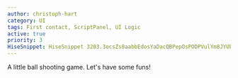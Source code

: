 ```yaml
---
author: christoph-hart
category: UI
tags: First contact, ScriptPanel, UI Logic
active: true
priority: 3
HiseSnippet: HiseSnippet 3203.3ocsZs0aabbEdosYaDacQBPepOsPODPVulYm8JYUbhrkkSLZbhPjqaLDDRVubD4FuZWhkqtv5Hf9On8mP+oTz+F8s9dA5+f1ykY1KjT1NFMxlhblyLmqemybVN5fh7X4hE4EFc15oKmKM57K6d3xrxY6MKJIy3wOznyun6AQ3XY7KMdvx4QKVHmXzoyM+LbAc15VFzO+mO8AQoQYwx5oLLdVdRr7KRNMord1C182mjl9nnIxmlbZiU6s6iiyy1KOM+LPYtYWai4QwuLZp7KivkcitFc9Y6OIoLu3vxnR4BiN25A4SVd3r7Kx30+rjEIuHUhCDFGBLhm9Q4oSPMFm0XuYIoSNPazKL.tbPsK3lrK3W28IISRplu1U79DAy5czzez4FsUua1R8DMUO6Fp2FToNMToawpzGz8v3hj4k0T3PyiyJkEmDAt8lpBuVia7O+Mc2KGVQV4vSido7QEvfpczOv11xz21dvN2t2s6AN+EklmGUXN27dl5sEWHAqAA.8GrCrp4CSyil.L5zGFUF0+Hgv1RXO1RLJvJzE9nmUfuk+XKGGW5Ufq03QVBOf1XOKge.RW34a43FZ4XaE3YAaU.jF6RjBssb7D.IGjlimikCHCGPWQp.qbEV9jT.95CbGVjs.GChBFGvKDDjXbfljveDHvwzp7s.IGvBvGUAQnmUHuLabYfv8gWBZsAnDGiusB8dpEfTw4E1g5kXaYqYea+BnwNBzrQki3H5hBAF3KXkAeA9hPelH3GQVOh1s1WH7XVOdrUnulQvuAu1XGPe7X0R.jbzN.zU.bS3vaEsJTYrIeNFp.0RojNt.QGORQTFzJ1XuU7QHoV9oMP2w00BXL6mc7FYMxUKARQFaA5sxpEVtUQtPvDbPyYDBGD3KAXjiXhivM6xHEeKOsejPbJHFvJ.X33EX4gttlvHz+vfFDZ5vptN9LhvtscMngzy1h+20D3w+sFnQ3C5LF5.AAbU3CqIT4LPkMvZD7axB05EGhgs.ISTDGsd3MbTPkAyoaB0+gYAtEFX46ijQNfAcO3EQDDhenkGanPRjC3JcbImfHD0RsNgyCTGSTpit8XKpxCrNznEoWWMgwTYCWeRJTrFg8fPGgXUkaSE7CX6EjfiGFKztML1B.gQDzPUGgSvAeHf2DiBoMxKCSyIrGncfyWkILBDAVbZjuNVf5jiEWrvA7agfHGg1tOiDAh5pXnBAAIFKhPHKkL.UTffrwUkUvZXP1P33VQk.+JSgRO7ImHF0ss0TEPdMhqcUrV4EBXoZSl.mmgnXzITUdjCifAQtOxCH7XjrvmBLXEGDXXyhgyAVOpzqJrnBbJ8UD31zdF62NeVQVkQiI.TEdFoos.UBtiWSGtOoHXfw0mhk5pmfn8XgQ0wn7FNoWmT6RifRlNNgbJCvnwVZCvg3ZPUgI7bGrXsBVo22XakH6oC5pxtUw1QbZu9jMN0PGOBosqNYiKVwIeJDJV1BS5BzHuJuhqJu0khXi3b0wDlPAYwMQrkKu33yYohUJ0t4XiJ7ggef9HmVU7qJgncJ8bCakyfHKrB7XxA43yHKR6bG07zPLmBHAiPWuSkyVA6Xmf9XhQUEP8XGA1..raUIiw0QevNcr0j4LNgMEVUcBnJMx9KAilY+Li8.3EF6bFqyPf3sqsJ+QW1fSQ5IXimKWVsPhVK6REp78WsEAkcwsWnjI4ETXFUGOJcxuBXnTCAEQ8QmZnVvZWfJSshnnY9OCgz3qJ.GVSwWc7gu5TBkMpAQLebwi3wXrfKBpN6zuYmDiqiosru0iob4BAenmutzvHcPUmvocyb8XOtOA5LcUFAmd2r0G1+oTOGe9Lx08+svbD8WK5GJ0SpL2ihJuR4pfyAzxv1kpfwoUN9XHIfZOiyfvNwnxWgMvHNNrNpN3vWcFCWSS2+AqapBWJqdjsV20tK11TsmDVUvGadzyW2wHVhPHvlMaFZvL4FEmHSR0CDThiOmKjJQRMw30rXEWItpnmfNfUWl1wtAdeLe1606EUkhzGuoO4j1OevMcPh53tVk5n8ScwSnNuJEFMQp.EkRERkmTB0uJkWUhJTT01P.IanVOdVW.0NAcLQv3lORB2FB1cSXcmwP9XP0SqnBNg0UWXzr5TVUO.bhdy9gvBYgTkLWU+4AT8.659CE0sJyOificC+kCGnT7Tc3H12JhzDLni6FSijXbhicEft2qKPLlhffoe7fcL+nOx7vrj4xBS7I1GZ977yLiixLgAmKKJMWb9Tyxby4vCMZNAdJQyKRfOs8SyySWX9IlG9rOqE4sMgmqzbkeZ97nGDkISEMdnzoxx8xOcddFLn+1L4sW8oXiouIgEv1Nh+REVLboLMM+BKS83rnyWVOZdR1KqGUJiRqG8hB3w3qGtPFMsPJaLyKvu6iYxIQomlmMw7XRYRxRSxjlmbVVbYRN3fnGl9AQoo8AsX1fa26UrkmlGGkZl+huGzVdlWU6R1NJc9rns+clhg1VMl9RXpm.NwgEQYSfmpuO7z7WLn4JVtgULq0JhgUnbTGs5JUyOLUlMsb1cECNt4NmHSKi9lUEfvxLXvZK64abY7ptZG9c92ExxyJxPOwN8tBcgbvcHhSFVFU.QdJhx9WEwER.EDgg18fe+hn3WtXaKys2KMA9j4GZ944.rTgOtcuSxK5m.7vdGyDyO1Tfuem6nzlMHtgyOawr9MBcp0LEk5EISJms8.KylSNSlLcV41CFLXyn..EGkjsneDvSKy44IYk0PAkGfl8H6ig7EbY3m9vOrd1O1ruZ56vzcNd.rfV4Q7hEUrPzfEhZVHzrvExsYmdgbp4Ct+W7Ee6e7wO7oeN3q7r2nk.V69WNGhoxIesLtLJaZprOI.KSJvulYcTkEbWdEV0JT0Lzal+VSmFe7XTyXbRcT+.vMV904mUBZUesV0e5.sPmhKhyP6qSTuXVRobPKP2zgmjjldeHzZeoiyineZuhdagnlRyjLyxYIKZgOFrVB6FEKTB79Xdb+xgwVlkCoj5AZwTqF6mllLegr+F8sGUN7RbyKO1pQ.5ib.9vIS8th9V5pqBd3bobx0V5jnVkYrZ3MO6vj+jD2YQdZ+X81r.Fmdljisa0BmDXCwJhJvxqH1dMBFX71CX+Dwdcla+VBUqY0gb76LtnZwUw7ZfFZzW.pBEmZlitSM8YsnqSWaEw+wDuQVhK6gTIQj2C4pifyf7vnbdF5U52Ld2ZaOudaO+0us5OAfAy6buFhdmlzV1h1y2HGRNoOxjOw7h61DNY9C+.w7OtMHqdeup8A10168LuqXmUIdIXa5x+Sk8ILbSFash3aZsWcsp8RPsmsA0d4OV094WiZubU0d4pp8rUT6VJYCMuWiw7uITUgbNV.C+h0uZPqCz.nFiz66ZOXki5dR9YKjqmAHOGRrpp7AdHZhgw3gfxI0f1spDOApwXCuxK2YMhKqHtTST81aL8XCtaPmpN56GW0MKyiT5nkVeNdvf0aZTUUEOben8NqFIzEGWuL2WKIO9anRWkMuglDFn8cUZ.zr1anFnRpWWYv1JEhB1.L.NZAzp408gVHm.dK6g9VfOvG6VGaWe+Kimgf3EP7RZdJtUyXZubu43r385.GUT0V9PU6R0touLuT9UPs1dup2V8tpm4pjN4jMRSYAo.ZdSjYb9qYi8yN6zWHKzAC8BM5bq122V2q+91ZdcfwbvnwByydbVR4WMWlccWRngJBZ.KPoUvmJoal6WotYtCSSlHKLRlXz4m2kpeaPJr5FN+t+x+3e+oFuEa9m0EO.r0d+ayu2+5526CNqrLOi16VcUnlVam+4O7X7F6vaWTYLfABOCWYB5657P44IwR9tF2p6CkKdYY9bvEWgWAqhE6s02DIBEIo9dcYXowkUB7699cWVO361kNCtZh+dwt7gtUyX9861tAd7tVa2.OFDpzka8F88W1j205xe87ce63iJLTyFiKavl+ba1z8sHhbYSyuAmd0tIKdR9o.ehJfo6bCi0u822u6SxmbVZTY6KiFuAdEAHio0M.i2xa1hjxkMug9+ucC0usp3Gz8fjx3YaVGuwFzQ.d9SgNptW+a2c+SNANtoVAuU2G8M+zbI9F7ykLE5fnHAh8c+xyN8PnDcrDjdFjtfUrffMtUZrMNF8.GJylPC9uvOJhBbbGEQglnwoQwE4eaLWX.+KG38nY.cJi9ilXqtOAGaJVudvoISR91331rZsM57ttQ220M58ttQ+20MF7ttwv20MN5MuQ7uyj6eVY9obZigwSNXep9cmN6mEAHPBsZ7+HVdBGB
---
```



A little ball shooting game. Let's have some funs! 